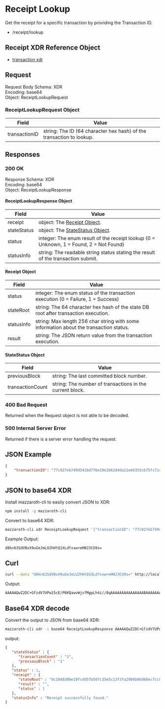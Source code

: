 # Receipt Lookup

Get the receipt for a specific transaction by providing the Transaction ID.

- /receipt/lookup

## Receipt XDR Reference Object

- [transaction xdr](https://github.com/kochavalabs/mazzaroth-xdr/blob/master/idl/receipt.x)

## Request

Request Body Schema: XDR  
Encoding: base64  
Object: ReceiptLookupRequest

### ReceiptLookupRequest Object

| Field | Value |
|-------|-------|
| transactionID | string: The ID (64 character hex hash) of the transaction to lookup. |

## Responses

### 200 OK

Response Schema: XDR  
Encoding: base64  
Object: ReceiptLookupResponse

#### ReceiptLookupResponse Object

| Field | Value |
|-------|-------|
| receipt | object: The [Receipt Object](#Receipt-Object). |
| stateStatus | object: The [StateStatus Object](#StateStatus-Object). |
| status | integer: The enum result of the receipt lookup (0 = Unknown, 1 = Found, 2 = Not Found) |
| statusInfo | string: The readable string status stating the result of the transaction submit. |

#### Receipt Object

| Field | Value |
|-------|-------|
| status | integer: The enum status of the transaction execution (0 = Failure, 1 = Success) |
| stateRoot | string: The 64 character hex hash of the state DB root after transaction execution. |
| statusInfo | string: Max length 256 char string with some information about the transaction status. |
| result | string: The JSON return value from the transaction execution. |

#### StateStatus Object

| Field | Value |
|-------|-------|
| previousBlock | string: The last committed block number. |
| transactionCount | string: The number of transactions in the current block.

### 400 Bad Request

Returned when the Request object is not able to be decoded.

### 500 Internal Server Error

Returned if there is a server error handling the request.

## JSON Example

```JSON
{
    "transactionID": "77c927eb749d541bd7f6e19e2662d4da11ed4355cb75fc71c3e787349dc253db"
}
```

## JSON to base64 XDR

Install mazzaroth-cli to easily convert JSON to XDR:

```Bash
npm install -g mazzaroth-cli
```

Convert to base64 XDR:

```Bash
mazzaroth-cli xdr ReceiptLookupRequest '{"transactionID": "77c927eb749d541bd7f6e19e2662d4da11ed4355cb75fc71c3e787349dc253db"}'
```

Example Output:

```Bash
d8kn63SdVBvX9uGeJmLU2hHtQ1XLdfxxw+eHNJ3CU9s=
```

## Curl

```Bash
curl --data "d8kn63SdVBvX9uGeJmLU2hHtQ1XLdfxxw+eHNJ3CU9s=" http://localhost:8081/receipt/lookup
```

Output:

```Bash
AAAAAQwZ2DC+GfzdV7UPw15cE/P6KQawvWjsfMgpLh4i//8qAAAAAAAAAAAAAAABAAAAAAAAAAEAAAABAAAAG1JlY2VpcHQgc3VjY2Vzc2Z1bGx5IGZvdW5kLgA=
```

## Base64 XDR decode

Convert the output to JSON from base64 XDR:

```Bash
mazzaroth-cli xdr -i base64 ReceiptLookupResponse AAAAAQwZ2DC+GfzdV7UPw15cE/P6KQawvWjsfMgpLh4i//8qAAAAAAAAAAAAAAABAAAAAAAAAAEAAAABAAAAG1JlY2VpcHQgc3VjY2Vzc2Z1bGx5IGZvdW5kLgA=
```

output:

```JSON
{
   "stateStatus" : {
      "transactionCount" : "1",
      "previousBlock" : "1"
   },
   "status" : 1,
   "receipt" : {
      "stateRoot" : "0c19d830be19fcdd57b50fc35e5c13f3fa2906b0bd68ec7cc8292e1e22ffff2a",
      "result" : "",
      "status" : 1
   },
   "statusInfo" : "Receipt successfully found."
}
```
